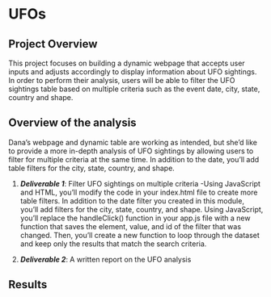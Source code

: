 # UFOs

## Project Overview
This project focuses on building a dynamic webpage that accepts user inputs and adjusts accordingly to display information about UFO sightings.\
In order to perform their analysis, users will be able to filter the UFO sightings table based on multiple criteria such as the event date, city, state, country and shape. 

## Overview of the analysis
Dana’s webpage and dynamic table are working as intended, but she’d like to provide a more in-depth analysis of UFO sightings by allowing users to filter for multiple criteria at the same time. In addition to the date, you’ll add table filters for the city, state, country, and shape.

1. ***Deliverable 1***: Filter UFO sightings on multiple criteria
-Using JavaScript and HTML, you’ll modify the code in your index.html file to create more table filters. In addition to the date filter you created in this module, you’ll add filters for the city, state, country, and shape. Using JavaScript, you’ll replace the handleClick() function in your app.js file with a new function that saves the element, value, and id of the filter that was changed. Then, you’ll create a new function to loop through the dataset and keep only the results that match the search criteria.

2. ***Deliverable 2***: A written report on the UFO analysis 

## Results
